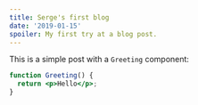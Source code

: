 ```yaml
---
title: Serge's first blog
date: '2019-01-15'
spoiler: My first try at a blog post.
---
```


This is a simple post with a `Greeting` component:

```jsx
function Greeting() {
  return <p>Hello</p>;
}
```